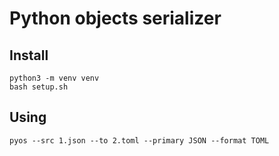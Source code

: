 # Python objects serializer

## Install
```
python3 -m venv venv
bash setup.sh
```

## Using 
```
pyos --src 1.json --to 2.toml --primary JSON --format TOML
```